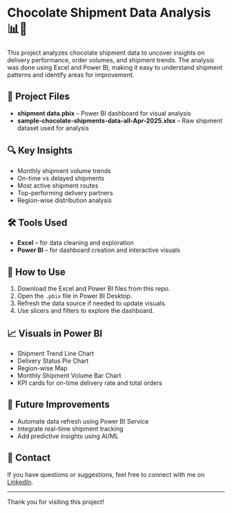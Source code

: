 # Chocolate Shipment Data Analysis 📊🍫

This project analyzes chocolate shipment data to uncover insights on delivery performance, order volumes, and shipment trends. The analysis was done using Excel and Power BI, making it easy to understand shipment patterns and identify areas for improvement.

## 📁 Project Files

- **shipment data.pbix** – Power BI dashboard for visual analysis
- **sample-chocolate-shipments-data-all-Apr-2025.xlsx** – Raw shipment dataset used for analysis

## 🔍 Key Insights

- Monthly shipment volume trends
- On-time vs delayed shipments
- Most active shipment routes
- Top-performing delivery partners
- Region-wise distribution analysis

## 🛠 Tools Used

- **Excel** – for data cleaning and exploration
- **Power BI** – for dashboard creation and interactive visuals

## 📌 How to Use

1. Download the Excel and Power BI files from this repo.
2. Open the `.pbix` file in Power BI Desktop.
3. Refresh the data source if needed to update visuals.
4. Use slicers and filters to explore the dashboard.

## 📈 Visuals in Power BI

- Shipment Trend Line Chart
- Delivery Status Pie Chart
- Region-wise Map
- Monthly Shipment Volume Bar Chart
- KPI cards for on-time delivery rate and total orders

## 🧠 Future Improvements

- Automate data refresh using Power BI Service
- Integrate real-time shipment tracking
- Add predictive insights using AI/ML

## 🤝 Contact

If you have questions or suggestions, feel free to connect with me on [LinkedIn](https://www.linkedin.com/in/puligoti-rajasekhar-a10965265).

---

Thank you for visiting this project!
